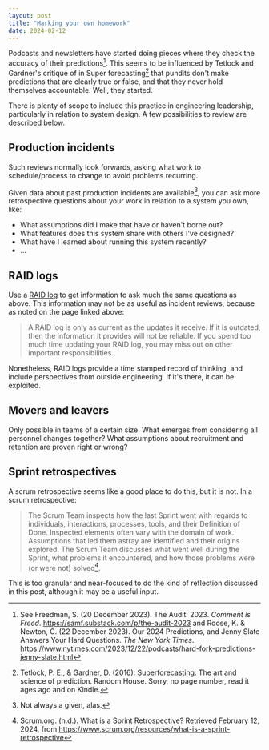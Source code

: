 ```yaml
---
layout: post
title: "Marking your own homework"
date: 2024-02-12
---
```

Podcasts and newsletters have started doing pieces where they check the accuracy of their predictions[^1]. This seems to be influenced by Tetlock and Gardner's critique of in Super forecasting[^2] that pundits don't make predictions that are clearly true or false, and that they never hold themselves accountable. Well, they started.

There is plenty of scope to include this practice in engineering leadership, particularly in relation to system design. A few possibilities to review are described below.

## Production incidents
Such reviews normally look forwards, asking what work to schedule/process to change to avoid problems recurring. 

Given data about past production incidents are available[^3], you can ask more retrospective questions about your work in relation to a system you own, like:
- What assumptions did I make that have or haven't borne out?
- What features does this system share with others I've designed?
- What have I learned about running this system recently?
- ...
 
## RAID logs
Use a [RAID log](https://project-management.com/raid-log-project-management/) to get information to ask much the same questions as above. This information may not be as useful as incident reviews, because as noted on the page linked above: 

> A RAID log is only as current as the updates it receive. If it is outdated, then the information it provides will not be reliable. If you spend too much time updating your RAID log, you may miss out on other important responsibilities.

Nonetheless, RAID logs provide a time stamped record of thinking, and include perspectives from outside engineering. If it's there, it can be exploited.

## Movers and leavers 
Only possible in teams of a certain size. What emerges from considering all personnel changes together? What assumptions about recruitment and retention are proven right or wrong?

## Sprint retrospectives
A scrum retrospective seems like a good place to do this, but it is not. In a scrum retrospective:

> The Scrum Team inspects how the last Sprint went with regards to individuals, interactions, processes, tools, and their Definition of Done. Inspected elements often vary with the domain of work. Assumptions that led them astray are identified and their origins explored. The Scrum Team discusses what went well during the Sprint, what problems it encountered, and how those problems were (or were not) solved[^4].

This is too granular and near-focused to do the kind of reflection discussed in this post, although it may be a useful input. 

[^1]: See Freedman, S. (20 December 2023). The Audit: 2023. *Comment is Freed*. https://samf.substack.com/p/the-audit-2023 and Roose, K. & Newton, C. (22 December 2023). Our 2024 Predictions, and Jenny Slate Answers Your Hard Questions. *The New York Times*. https://www.nytimes.com/2023/12/22/podcasts/hard-fork-predictions-jenny-slate.html
[^2]: Tetlock, P. E., & Gardner, D. (2016). Superforecasting: The art and science of prediction. Random House. Sorry, no page number, read it ages ago and on Kindle.
[^3]: Not always a given, alas.
[^4]: Scrum.org. (n.d.). What is a Sprint Retrospective? Retrieved February 12, 2024, from https://www.scrum.org/resources/what-is-a-sprint-retrospective